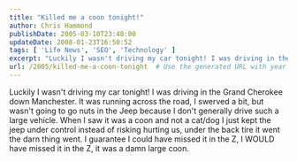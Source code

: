 ```yaml
---
title: "Killed me a coon tonight!"
author: Chris Hammond
publishDate: 2005-03-10T23:48:00
updateDate: 2008-01-23T16:50:52
tags: [ 'Life News', 'SEO', 'Technology' ]
excerpt: "Luckily I wasn't driving my car tonight! I was driving in the Grand Cherokee down Manchester. It was running across the road, I swerved a bit, but wasn't going to go nuts in the&nbsp;Jeep because I don't generally drive such a large vehicle. When I&nbsp;saw it was a coon and not a cat/dog I just kept the jeep under control instead of risking hurting us, under the back tire it went the darn thing went. I guarantee I could have missed it in the Z, I WOULD have missed it in the Z, it was a damn large..."
url: /2005/killed-me-a-coon-tonight  # Use the generated URL with year
---
```

Luckily I wasn't driving my car tonight! I was driving in the Grand Cherokee down Manchester. It was running across the road, I swerved a bit, but wasn't going to go nuts in the&nbsp;Jeep because I don't generally drive such a large vehicle. When I&nbsp;saw it was a coon and not a cat/dog I just kept the jeep under control instead of risking hurting us, under the back tire it went the darn thing went. I guarantee I could have missed it in the Z, I WOULD have missed it in the Z, it was a damn large coon.
